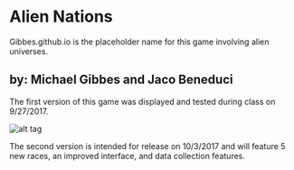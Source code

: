 # Alien Nations
Gibbes.github.io is the placeholder name for this game involving alien universes. 
## by: Michael Gibbes and Jaco Beneduci

The first version of this game was displayed and tested during class on 9/27/2017.

![alt tag](https://raw.githubusercontent.com/Gibbes/Gibbes.github.io/master/img/website_v1.png)

The second version is intended for release on 10/3/2017 and will feature 5 new races, an improved interface, and data collection features.
